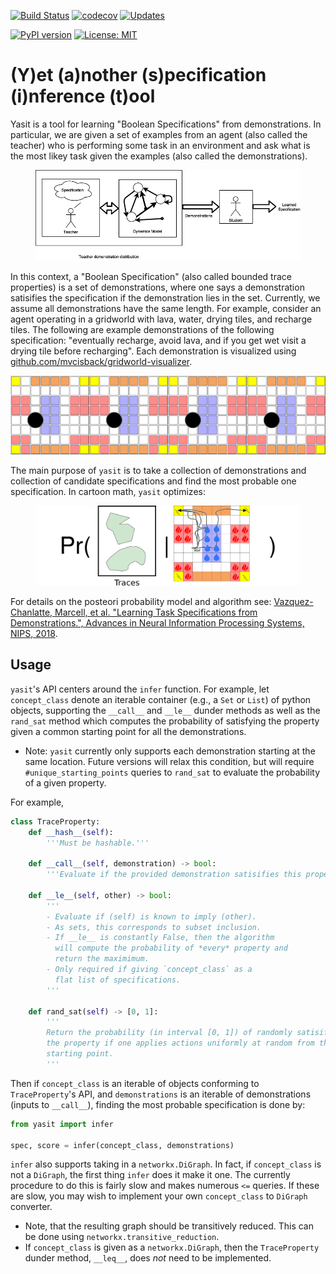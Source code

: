 [![Build Status](https://travis-ci.org/mvcisback/yasit.svg?branch=master)](https://travis-ci.org/mvcisback/yasit)
[![codecov](https://codecov.io/gh/mvcisback/yasit/branch/master/graph/badge.svg)](https://codecov.io/gh/mvcisback/yasit)
[![Updates](https://pyup.io/repos/github/mvcisback/yasit/shield.svg)](https://pyup.io/repos/github/mvcisback/yasit/)

[![PyPI version](https://badge.fury.io/py/yasit.svg)](https://badge.fury.io/py/yasit)
[![License: MIT](https://img.shields.io/badge/License-MIT-yellow.svg)](https://opensource.org/licenses/MIT)

# (Y)et (a)nother (s)pecification (i)nference (t)ool

Yasit is a tool for learning "Boolean Specifications" from
demonstrations. In particular, we are given a set of examples from an
agent (also called the teacher) who is performing some task in an
environment and ask what is the most likey task given the examples
(also called the demonstrations).

<figure>
  <img src="assets/overview.png" alt="overview.png" width=800px>
</figure>

In this context, a "Boolean Specification" (also called bounded trace
properties) is a set of demonstrations, where one says a demonstration
satisifies the specification if the demonstration lies in the
set. Currently, we assume all demonstrations have the same length. For
example, consider an agent operating in a gridworld with lava, water,
drying tiles, and recharge tiles. The following are example
demonstrations of the following specification: "eventually recharge,
avoid lava, and if you get wet visit a drying tile before recharging".
Each demonstration is visualized using
[github.com/mvcisback/gridworld-visualizer](github.com/mvcisback/gridworld-visualizer).

<div style="display: flex;">
<object data="assets/example1.svg" type="image/svg+xml">
  <img src="assets/example1.svg" />
</object>
<object data="assets/example2.svg" type="image/svg+xml">
  <img src="assets/example2.svg" />
</object>
<object data="assets/example3.svg" type="image/svg+xml">
  <img src="assets/example3.svg" />
</object>
<object data="assets/example4.svg" type="image/svg+xml">
  <img src="assets/example4.svg" />
</object>
</div>

The main purpose of `yasit` is to take a collection of demonstrations
and collection of candidate specifications and find the most probable
one specification. In cartoon math, `yasit` optimizes:

<figure>
  <img src="assets/cartoon_math.png" alt="cartoon math" width=500px>
</figure>

For details on the posteori probability model and algorithm see:
[Vazquez-Chanlatte, Marcell, et al. "Learning Task Specifications from
Demonstrations.", Advances in Neural Information Processing Systems,
NIPS, 2018](https://arxiv.org/abs/1710.03875).

## Usage

`yasit`'s API centers around the `infer` function. For example, let
`concept_class` denote an iterable container (e.g., a `Set` or `List`)
of python objects, supporting the `__call__` and `__le__` dunder
methods as well as the `rand_sat` method which computes the
probability of satisfying the property given a common starting point
for all the demonstrations.

- Note: `yasit` currently only supports each demonstration starting at
  the same location. Future versions will relax this condition, but
  will require `#unique_starting_points` queries to `rand_sat`
  to evaluate the probability of a given property.

For example,

```python
class TraceProperty:
    def __hash__(self):
        '''Must be hashable.'''

    def __call__(self, demonstration) -> bool:
        '''Evaluate if the provided demonstration satisifies this property.'''

    def __le__(self, other) -> bool:
        '''
        - Evaluate if (self) is known to imply (other).
        - As sets, this corresponds to subset inclusion.
        - If __le__ is constantly False, then the algorithm
          will compute the probability of *every* property and
          return the maximimum.
        - Only required if giving `concept_class` as a
          flat list of specifications.
        '''

    def rand_sat(self) -> [0, 1]:
        '''
        Return the probability (in interval [0, 1]) of randomly satisifying 
        the property if one applies actions uniformly at random from the
        starting point.
        '''
```

Then if `concept_class` is an iterable of objects conforming to
`TraceProperty`'s API, and `demonstrations` is an iterable of
demonstrations (inputs to `__call__`), finding the most probable
specification is done by:

```python
from yasit import infer

spec, score = infer(concept_class, demonstrations)
```

`infer` also supports taking in a `networkx.DiGraph`. In fact, if
`concept_class` is not a `DiGraph`, the first thing `infer` does it
make it one. The currently procedure to do this is fairly slow and
makes numerous `<=` queries. If these are slow, you may wish to
implement your own `concept_class` to `DiGraph` converter. 

- Note, that the resulting graph should be transitively reduced. This
  can be done using `networkx.transitive_reduction`.
- If `concept_class` is given as a `networkx.DiGraph`, then the
  `TraceProperty` dunder method, `__leq__`, does *not* need to be
  implemented.
